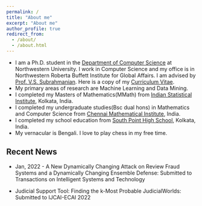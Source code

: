 ```yaml
---
permalink: /
title: "About me"
excerpt: "About me"
author_profile: true
redirect_from: 
  - /about/
  - /about.html
---
```


* I am a Ph.D. student in the [Department of Computer Science](https://www.mccormick.northwestern.edu/computer-science/) at Northwestern University. I work in Computer Science and my office is in Northwestern Roberta Buffett Institute for Global Affairs. I am advised by [Prof. V.S. Subrahmanian](https://vssubrah.github.io/). Here is a copy of my [Curriculum Vitae](http://hellokayas.github.io/files/CV.pdf).
* My primary areas of research are Machine Learning and Data Mining.
* I completed my Masters of Mathematics(MMath) from [Indian Statistical Institute](https://www.isical.ac.in/content/statistics-mathematics), Kolkata, India.
* I completed my undergraduate studies(Bsc dual hons) in Mathematics and Computer Science from [Chennai Mathematical Institute](https://www.cmi.ac.in/), India.
* I completed my school education from [South Point High School](https://www.southpoint.edu.in/), Kolkata, India.
* My vernacular is Bengali. I love to play chess in my free time.


Recent News
------

* Jan, 2022 - A New Dynamically Changing Attack on Review Fraud Systems and a Dynamically Changing Ensemble Defense: Submitted to Transactions on Intelligent Systems and Technology

* Judicial Support Tool: Finding the k-Most Probable JudicialWorlds: Submitted to IJCAI-ECAI 2022

